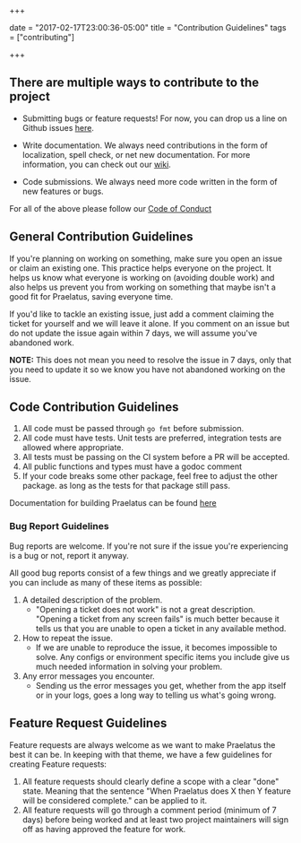 +++

date = "2017-02-17T23:00:36-05:00"
title = "Contribution Guidelines"
tags = ["contributing"]

+++

## There are multiple ways to contribute to the project

- Submitting bugs or feature requests! For now, you can drop us a line on Github issues [here](https://github.com/praelatus/backend/issues).

- Write documentation. We always need contributions in the form of localization, spell check, or net new documentation. For more information, you can check out our [wiki](https://github.com/praelatus/backend/wiki).

- Code submissions. We always need more code written in the form of new features or bugs.

For all of the above please follow our [Code of Conduct](https://github.com/chasinglogic/praelatus/blob/master/CODE_OF_CONDUCT.md)

## General Contribution Guidelines

If you're planning on working on something, make sure you open an issue or claim an existing one. This practice helps everyone on the project. It helps us know what everyone is working on (avoiding double work) and also helps us prevent you from working on something that maybe isn't a good fit for Praelatus, saving everyone time.

If you'd like to tackle an existing issue, just add a comment claiming the ticket for yourself and we will leave it alone. If you comment on an issue but do not update the issue again within 7 days, we will assume you've abandoned work.

**NOTE:** This does not mean you need to resolve the issue in 7 days, only that you need to update it so we know you have not abandoned working on the issue.

<span id="code-contributions"></span>
## Code Contribution Guidelines

1. All code must be passed through `go fmt` before submission.
2. All code must have tests. Unit tests are preferred, integration tests are allowed where appropriate.
3. All tests must be passing on the CI system before a PR will be accepted.
4. All public functions and types must have a godoc comment
5. If your code breaks some other package, feel free to adjust the other package.
as long as the tests for that package still pass.

Documentation for building Praelatus can be found 
[here](/contributing/BUILDING_PRAELATUS)

<span id="bug-reports"></span>
### Bug Report Guidelines

Bug reports are welcome. If you're not sure if the issue you're experiencing is a bug or not, report it anyway.

All good bug reports consist of a few things and we greatly appreciate if you can include as many of these items as possible:

1. A detailed description of the problem.
    - "Opening a ticket does not work" is not a great description. "Opening a ticket from any screen fails" is much better because it tells us that you are unable to open a ticket in any available method.
2. How to repeat the issue.
    - If we are unable to reproduce the issue, it becomes impossible to solve. Any configs or environment specific items you include give us much needed information in solving your problem.
3. Any error messages you encounter.
    - Sending us the error messages you get, whether from the app itself or in your logs, goes a long way to telling us what's going wrong.

<span id="feature-requests"></span>
## Feature Request Guidelines

Feature requests are always welcome as we want to make Praelatus the best it can be. In keeping with that theme, we have a few guidelines for creating Feature requests:

1. All feature requests should clearly define a scope with a clear "done" state. Meaning that the sentence "When Praelatus does X then Y feature will be considered complete." can be applied to it.
2. All feature requests will go through a comment period (minimum of 7 days) before being worked and at least two project maintainers will sign off as having approved the feature for work.

